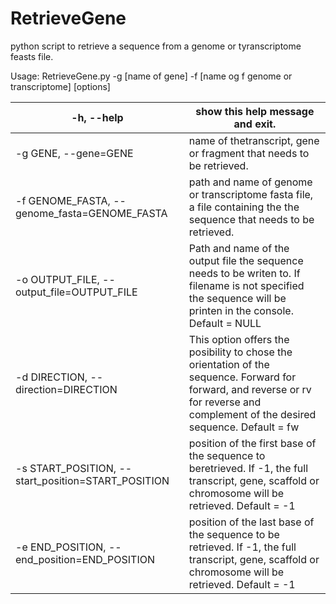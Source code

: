 # RetrieveGene
python script to retrieve a sequence from a genome or tyranscriptome  feasts file.

Usage: RetrieveGene.py -g [name of gene] -f [name og f genome or transcriptome] [options]


| -h, --help           | show this help message and exit. | 
|----------------------|----------------------------------| 
| -g GENE,   --gene=GENE | name of thetranscript, gene or fragment that needs to be retrieved. | 
| -f GENOME_FASTA, --genome_fasta=GENOME_FASTA | path and name of genome or transcriptome fasta file, a file containing the the sequence that needs to be retrieved. |
| -o OUTPUT_FILE, --output_file=OUTPUT_FILE | Path and name of the output file the sequence needs to be writen to. If filename is not specified the sequence will be printen in the console. Default = NULL |
| -d DIRECTION, --direction=DIRECTION | This option offers the posibility to chose the orientation of the sequence. Forward for forward, and reverse or rv for reverse and complement of the desired sequence. Default = fw|
| -s START_POSITION, --start_position=START_POSITION | position of the first base of the sequence to beretrieved. If -1, the full transcript, gene, scaffold or chromosome will be retrieved. Default = -1 |
| -e END_POSITION, --end_position=END_POSITION | position of the last base of the sequence to be retrieved. If -1, the full transcript, gene, scaffold or chromosome will be retrieved. Default = -1|
